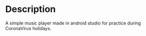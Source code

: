 # Description
A simple music player made in android studio for practice during CoronaVirus holidays. 
